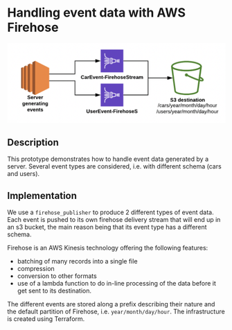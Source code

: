 # Handling event data with AWS Firehose 

![architecture](firehose-delivery-streams.png)

## Description
This prototype demonstrates how to handle event data generated by a server. 
Several event types are considered, i.e. with different schema (cars and users). 

## Implementation
We use a `firehose_publisher` to produce 2 different types of event data. 
Each event is pushed to its own firehose delivery stream that will end up in an s3 bucket, the main reason being 
that its event type has a different schema. 

Firehose is an AWS Kinesis technology offering the following features: 
- batching of many records into a single file 
- compression 
- conversion to other formats 
- use of a lambda function to do in-line processing of the data before it get sent to its destination. 

The different events are stored along a prefix describing their nature and the default partition of Firehose, 
i.e. `year/month/day/hour`. The infrastructure is created using Terraform. 